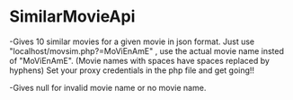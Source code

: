 # SimilarMovieApi
-Gives 10 similar movies for a given movie in json format.
 Just use "localhost/movsim.php?=MoViEnAmE" , use the actual movie name insted of "MoViEnAmE". (Movie names with spaces have spaces replaced by hyphens)
 Set your proxy credentials in the php file and get going!!

-Gives null for invalid movie name or no movie name.


